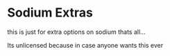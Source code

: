 # Sodium Extras

this is just for extra options on sodium thats all...

Its unlicensed because in case anyone wants this ever
